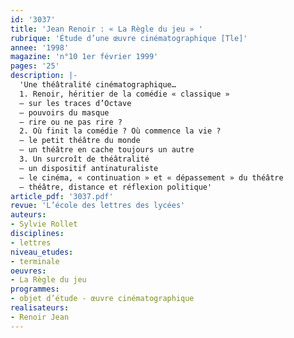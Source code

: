 ```yaml
---
id: '3037'
title: 'Jean Renoir : « La Règle du jeu » '
rubrique: 'Étude d’une œuvre cinématographique [Tle]'
annee: '1998'
magazine: 'n°10 1er février 1999'
pages: '25'
description: |-
  'Une théâtralité cinématographique…
  1. Renoir, héritier de la comédie « classique »
  – sur les traces d’Octave
  – pouvoirs du masque
  – rire ou ne pas rire ?
  2. Où finit la comédie ? Où commence la vie ?
  – le petit théâtre du monde
  – un théâtre en cache toujours un autre
  3. Un surcroît de théâtralité
  – un dispositif antinaturaliste
  – le cinéma, « continuation » et « dépassement » du théâtre
  – théâtre, distance et réflexion politique'
article_pdf: '3037.pdf'
revue: 'L’école des lettres des lycées'
auteurs:
- Sylvie Rollet
disciplines:
- lettres
niveau_etudes:
- terminale
oeuvres:
- La Règle du jeu
programmes:
- objet d’étude - œuvre cinématographique
realisateurs:
- Renoir Jean
---
```

